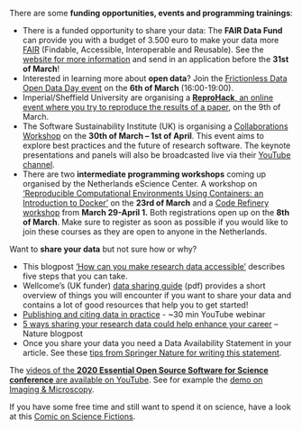 There are some **funding opportunities, events and programming trainings**: 
*	There is a funded opportunity to share your data: 
The **FAIR Data Fund** can provide you with a budget of 3.500 euro to make your data more [FAIR](https://the-turing-way.netlify.app/reproducible-research/rdm/rdm-fair.html) (Findable, Accessible, Interoperable and Reusable). 
See the [website for more information](https://data.4tu.nl/info/en/use/fair-data-fund/) and send in an application before the **31st of March**!
*	Interested in learning more about **open data**? Join the [Frictionless Data Open Data Day event](https://fellows.frictionlessdata.io/) on the **6th of March** (16:00-19:00).
*	Imperial/Sheffield University are organising a [**ReproHack**, an online event where you try to reproduce the results of a paper](https://www.eventbrite.co.uk/e/imperialsheffield-reprohack-reproducibility-hackathon-tickets-141876007959), on the 9th of March.
*	The Software Sustainability Institute (UK) is organising a [Collaborations Workshop](https://www.software.ac.uk/cw21) on the **30th of March – 1st of April**. 
This event aims to explore best practices and the future of research software. 
The keynote presentations and panels will also be broadcasted live via their [YouTube channel](https://www.youtube.com/channel/UCyCTqrsz0DKcimH81z7VnQg).
*	There are two **intermediate programming workshops** coming up organised by the Netherlands eScience Center. 
A workshop on [‘Reproducible Computational Environments Using Containers: an Introduction to Docker’](https://escience-academy.github.io/2021-03-23-containers/) on the **23rd of March** and a [Code Refinery workshop](https://escience-academy.github.io/2021-03-29-code-refine/) from **March 29-April 1.** 
Both registrations open up on the **8th of March**. 
Make sure to register as soon as possible if you would like to join these courses as they are open to anyone in the Netherlands.  

Want to **share your data** but not sure how or why? 
* This blogpost [‘How can you make research data accessible’](https://www.software.ac.uk/how-can-you-make-research-data-accessible) describes five steps that you can take. 
*	Wellcome’s (UK funder) [data sharing guide](https://urldefense.proofpoint.com/v2/url?u=https-3A__think.f1000research.com_wp-2Dcontent_uploads_2021_01_Open-5FData-5FJourney.pdf-3Futm-5Fsource-3DCPB-26utm-5Fmedium-3Dcms-26utm-5Fcampaign-3DJPE14618&d=DwMFAg&c=XYzUhXBD2cD-CornpT4QE19xOJBbRy-TBPLK0X9U2o8&r=qx-Tb7sihBJZNL88xMGfB6jQKYzV5t8sRq2LokPa_BE&m=D0DyZjvAEkjnkZIqochhdadHYsGST2pJoXB15H6Ghmc&s=hkXL1bLTIMPvpQnmyByUh5xj8DHCK8AH3CrbOaJcwXs&e=) (pdf) provides a short overview of things you will encounter if you want to share your data and contains a lot of good resources that help you to get started!
*	[Publishing and citing data in practice](https://youtu.be/PpMOkTnBMlI) - ~30 min YouTube webinar
*	[5 ways sharing your research data could help enhance your career](https://www.springernature.com/gp/researchers/the-source/blog/blogposts-open-research/5-ways-sharing-your-research-data-could-help-enhance-your-career/18560392) – Nature blogpost 
*	Once you share your data you need a Data Availability Statement in your article. 
See these [tips from Springer Nature for writing this statement](https://researchdata.springernature.com/posts/tips-for-writing-a-dazzling-das-data-availability-statement).

The [videos of the **2020 Essential Open Source Software for Science conference** are available on YouTube](https://www.youtube.com/watch?v=h6OkCbEd1AE&list=PLilvrWT8aLuZgAIJ7rq3-hhw_M5Z1yV4l). 
See for example the [demo on Imaging & Microscopy](https://youtu.be/0FjKkTJO0Rc). 

If you have some free time and still want to spend it on science, have a look at this [Comic on Science Fictions](https://www.smbc-comics.com/comic/science-fictions). 
